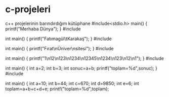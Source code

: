# c-projeleri
c++ projelerinin barındırdığım kütüphane 
#include<stdio.h>
main()
{
      printf("Merhaba Dünya");
}
#include <iostream>

int main() {
    printf("Fatımagül\tKarakaş");
}
#include <iostream>

int main() {
    printf("Fırat\nÜniver\nsitesi");
}
#include <iostream>

int main() {
    printf("1\n12\n123\n1234\n12345\n1234\n123\n12\n1");
}
#include <iostream>

int main() {
    int a=2;
    int b=3;
    int sonuc=a+b;
    printf("toplam=%d",sonuc);
}
#include <iostream>

int main() {
    int a=10;
    int b=44;
    int c=670;
    int d=9850;
    int e=6;
    int toplam=a+b+c+d+e;
    printf("toplam=%d",toplam);
